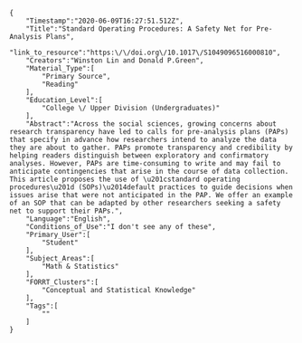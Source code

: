 
    {
        "Timestamp":"2020-06-09T16:27:51.512Z",
        "Title":"Standard Operating Procedures: A Safety Net for Pre-Analysis Plans",
        "link_to_resource":"https:\/\/doi.org\/10.1017\/S1049096516000810",
        "Creators":"Winston Lin and Donald P.Green",
        "Material_Type":[
            "Primary Source",
            "Reading"
        ],
        "Education_Level":[
            "College \/ Upper Division (Undergraduates)"
        ],
        "Abstract":"Across the social sciences, growing concerns about research transparency have led to calls for pre-analysis plans (PAPs) that specify in advance how researchers intend to analyze the data they are about to gather. PAPs promote transparency and credibility by helping readers distinguish between exploratory and confirmatory analyses. However, PAPs are time-consuming to write and may fail to anticipate contingencies that arise in the course of data collection. This article proposes the use of \u201cstandard operating procedures\u201d (SOPs)\u2014default practices to guide decisions when issues arise that were not anticipated in the PAP. We offer an example of an SOP that can be adapted by other researchers seeking a safety net to support their PAPs.",
        "Language":"English",
        "Conditions_of_Use":"I don't see any of these",
        "Primary_User":[
            "Student"
        ],
        "Subject_Areas":[
            "Math & Statistics"
        ],
        "FORRT_Clusters":[
            "Conceptual and Statistical Knowledge"
        ],
        "Tags":[
            ""
        ]
    }
